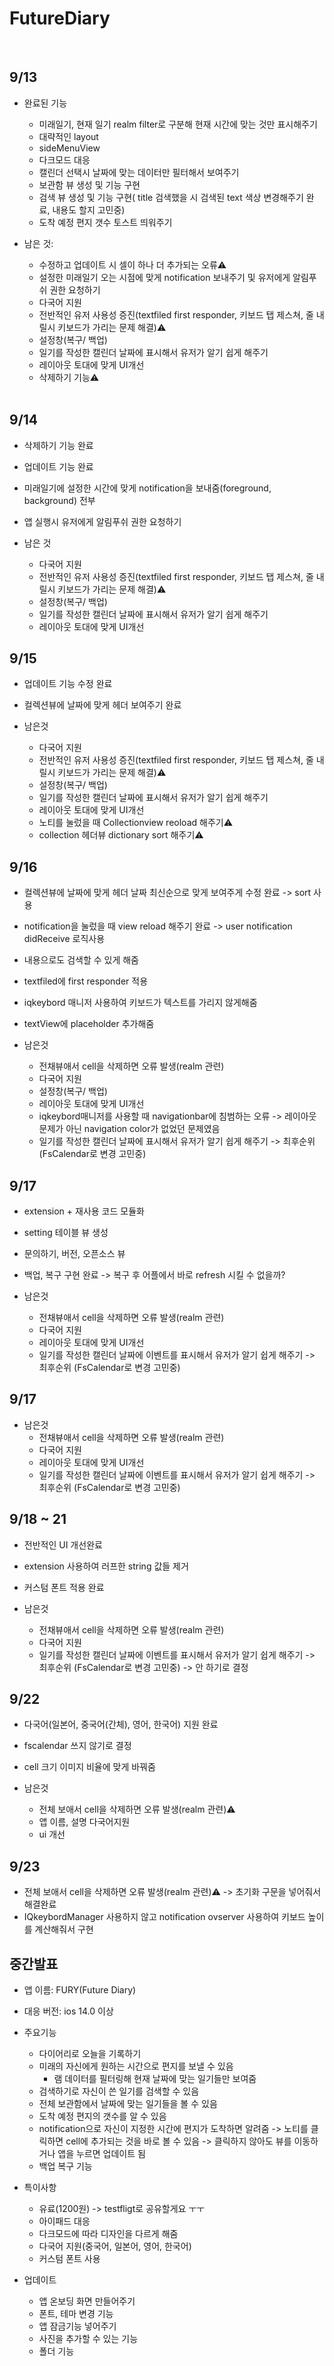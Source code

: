 # FutureDiary
</br>

## 9/13 
   - 완료된 기능
      - 미래일기, 현재 일기 realm filter로 구분해 현재 시간에 맞는 것만 표시해주기
      - 대략적인 layout
      - sideMenuView
      - 다크모드 대응
      - 캘린더 선택시 날짜에 맞는 데이터만 필터해서 보여주기
      - 보관함 뷰 생성 및 기능 구현
      - 검색 뷰 생성 및 기능 구현( title 검색했을 시 검색된 text 색상 변경해주기 완료, 내용도 할지 고민중)
      - 도착 예정 편지 갯수 토스트 띄워주기
         </br>
         
   - 남은 것: 
      - 수정하고 업데이트 시 셀이 하나 더 추가되는 오류⚠️
      - 설정한 미래일기 오는 시점에 맞게 notification 보내주기 및 유저에게 알림푸쉬 권한 요청하기
      - 다국어 지원
      - 전반적인 유저 사용성 증진(textfiled first responder, 키보드 탭 제스쳐, 줄 내릴시 키보드가 가리는 문제 해결)⚠️
      - 설정창(복구/ 백업)
      - 일기를 작성한 캘린더 날짜에 표시해서 유저가 알기 쉽게 해주기
      - 레이아웃 토대에 맞게 UI개선
      - 삭제하기 기능⚠️
      </br>
      
## 9/14
   - 삭제하기 기능 완료
   - 업데이트 기능 완료
   - 미래일기에 설정한 시간에 맞게 notification을 보내줌(foreground, background) 전부
   - 앱 실행시 유저에게 알림푸쉬 권한 요청하기
   
   - 남은 것
      - 다국어 지원
      - 전반적인 유저 사용성 증진(textfiled first responder, 키보드 탭 제스쳐, 줄 내릴시 키보드가 가리는 문제 해결)⚠️
      - 설정창(복구/ 백업)
      - 일기를 작성한 캘린더 날짜에 표시해서 유저가 알기 쉽게 해주기
      - 레이아웃 토대에 맞게 UI개선
      
## 9/15
   - 업데이트 기능 수정 완료
   - 컬렉션뷰에 날짜에 맞게 헤더 보여주기 완료
   
   - 남은것
      - 다국어 지원
      - 전반적인 유저 사용성 증진(textfiled first responder, 키보드 탭 제스쳐, 줄 내릴시 키보드가 가리는 문제 해결)⚠️
      - 설정창(복구/ 백업)
      - 일기를 작성한 캘린더 날짜에 표시해서 유저가 알기 쉽게 해주기
      - 레이아웃 토대에 맞게 UI개선
      - 노티를 눌렀을 때 Collectionview reoload 해주기⚠️
      - collection 헤더뷰 dictionary sort 해주기⚠️
      
## 9/16
   - 컬렉션뷰에 날짜에 맞게 헤더 날짜 최신순으로 맞게 보여주게 수정 완료 -> sort 사용
   - notification을 눌렀을 때 view reload 해주기 완료 -> user notification didReceive 로직사용
   - 내용으로도 검색할 수 있게 해줌
   - textfiled에 first responder 적용
   - iqkeybord 매니저 사용하여 키보드가 텍스트를 가리지 않게해줌
   - textView에 placeholder 추가해줌
   
   - 남은것
      - 전채뷰애서 cell을 삭제하면 오류 발생(realm 관련)
      - 다국어 지원
      - 설정창(복구/ 백업)
      - 레이아웃 토대에 맞게 UI개선
      - iqkeybord매니저를 사용할 때 navigationbar에 침범하는 오류  -> 레이아웃 문제가 아닌 navigation color가 없었던 문제였음
      - 일기를 작성한 캘린더 날짜에 표시해서 유저가 알기 쉽게 해주기 -> 최후순위 (FsCalendar로 변경 고민중)
   
## 9/17
   - extension + 재사용 코드 모듈화
   - setting 테이블 뷰 생성
   - 문의하기, 버전, 오픈소스 뷰 
   - 백업, 복구 구현 완료 -> 복구 후 어플에서 바로 refresh 시킬 수 없을까?
   
   - 남은것
      - 전채뷰애서 cell을 삭제하면 오류 발생(realm 관련)
      - 다국어 지원
      - 레이아웃 토대에 맞게 UI개선
      - 일기를 작성한 캘린더 날짜에 이벤트를 표시해서 유저가 알기 쉽게 해주기 -> 최후순위 (FsCalendar로 변경 고민중)
      
## 9/17
   - 남은것
      - 전채뷰애서 cell을 삭제하면 오류 발생(realm 관련)
      - 다국어 지원
      - 레이아웃 토대에 맞게 UI개선
      - 일기를 작성한 캘린더 날짜에 이벤트를 표시해서 유저가 알기 쉽게 해주기 -> 최후순위 (FsCalendar로 변경 고민중)

## 9/18 ~ 21

   - 전반적인 UI 개선완료
   - extension 사용하여 러프한 string 값들 제거
   - 커스텀 폰트 적용 완료

   - 남은것
      - 전채뷰애서 cell을 삭제하면 오류 발생(realm 관련)
      - 다국어 지원
      - 일기를 작성한 캘린더 날짜에 이벤트를 표시해서 유저가 알기 쉽게 해주기 -> 최후순위 (FsCalendar로 변경 고민중) -> 안 하기로 결정
      
## 9/22
   - 다국어(일본어, 중국어(간체), 영어, 한국어) 지원 완료
   - fscalendar 쓰지 않기로 결정
   - cell 크기 이미지 비율에 맞게 바꿔줌

   - 남은것
      - 전체 보애서 cell을 삭제하면 오류 발생(realm 관련)⚠️
      - 앱 이름, 설명 다국어지원
      - ui 개선

## 9/23
   - 전체 보애서 cell을 삭제하면 오류 발생(realm 관련)⚠ -> 초기화 구문을 넣어줘서 해결완료
   - IQkeybordManager 사용하지 않고 notification ovserver 사용하여 키보드 높이를 계산해줘서 구현


## 중간발표
   - 앱 이름: FURY(Future Diary)
   - 대응 버전: ios 14.0 이상

   - 주요기능
      - 다이어리로 오늘을 기록하기
      - 미래의 자신에게 원하는 시간으로 편지를 보낼 수 있음
        - 램 데이터를 필터링해 현재 날짜에 맞는 일기들만 보여줌
      - 검색하기로 자신이 쓴 일기를 검색할 수 있음
      - 전체 보관함에서 날짜에 맞는 일기들을 볼 수 있음
      - 도착 예정 편지의 갯수를 알 수 있음
      - notification으로 자신이 지정한 시간에 편지가 도착하면 알려줌 -> 노티를 클릭하면 cell에 추가되는 것을 바로 볼 수 있음 -> 클릭하지 않아도 뷰를 이동하거나 앱을 누르면 업데이트 됨 
      - 백업 복구 기능
     
  - 특이사항
     - 유료(1200원) -> testfligt로 공유할게요 ㅜㅜ
     - 아이패드 대응
     - 다크모드에 따라 디자인을 다르게 해줌
     - 다국어 지원(중국어, 일본어, 영어, 한국어)
     - 커스텀 폰트 사용

  - 업데이트
     - 앱 온보딩 화면 만들어주기
     - 폰트, 테마 변경 기능
     - 앱 잠금기능 넣어주기
     - 사진을 추가할 수 있는 기능
     - 폴더 기능
